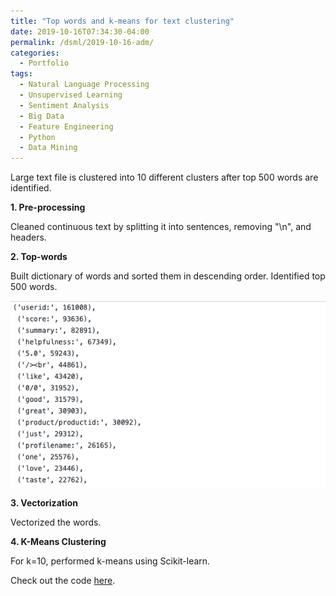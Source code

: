 ```yaml
---
title: "Top words and k-means for text clustering"
date: 2019-10-16T07:34:30-04:00
permalink: /dsml/2019-10-16-adm/
categories:
  - Portfolio
tags:
  - Natural Language Processing
  - Unsupervised Learning
  - Sentiment Analysis
  - Big Data
  - Feature Engineering
  - Python
  - Data Mining
---
```

Large text file is clustered into 10 different clusters after top 500 words are identified.

**1. Pre-processing**

Cleaned continuous text by splitting it into sentences, removing "\n", and headers.

**2. Top-words**

Built dictionary of words and sorted them in descending order. Identified top 500 words.

<img src="/assets/images/advanced-data-mining/HW2.png?raw=true"/>

**3. Vectorization**

Vectorized the words.

**4. K-Means Clustering**

For k=10, performed k-means using Scikit-learn.

Check out the code [here](https://github.com/Advaitiyer/advanced-data-mining/tree/master/HW2).

